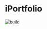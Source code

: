# iPortfolio
![build](https://github.com/webguyian/iportfolio/workflows/build/badge.svg?branch=master)